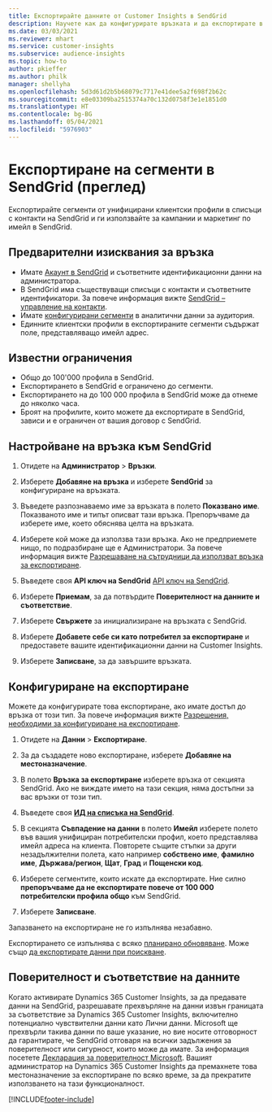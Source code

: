 ```yaml
---
title: Експортирайте данните от Customer Insights в SendGrid
description: Научете как да конфигурирате връзката и да експортирате в SendGrid.
ms.date: 03/03/2021
ms.reviewer: mhart
ms.service: customer-insights
ms.subservice: audience-insights
ms.topic: how-to
author: pkieffer
ms.author: philk
manager: shellyha
ms.openlocfilehash: 5d3d61d2b5b68079c7717e41dee5a2f698f2b62c
ms.sourcegitcommit: e8e03309ba2515374a70c132d0758f3e1e1851d0
ms.translationtype: HT
ms.contentlocale: bg-BG
ms.lasthandoff: 05/04/2021
ms.locfileid: "5976903"
---
```

# <a name="export-segments-to-sendgrid-preview"></a>Експортиране на сегменти в SendGrid (преглед)

Експортирайте сегменти от унифицирани клиентски профили в списъци с контакти на SendGrid и ги използвайте за кампании и маркетинг по имейл в SendGrid. 

## <a name="prerequisites-for-a-connection"></a>Предварителни изисквания за връзка

-   Имате [Акаунт в SendGrid](https://sendgrid.com/) и съответните идентификационни данни на администратора.
-   В SendGrid има съществуващи списъци с контакти и съответните идентификатори. За повече информация вижте [SendGrid – управление на контакти](https://sendgrid.com/docs/ui/managing-contacts/create-and-manage-contacts/#manage-contacts).
-   Имате [конфигурирани сегменти](segments.md) в аналитични данни за аудитория.
-   Единните клиентски профили в експортираните сегменти съдържат поле, представляващо имейл адрес.

## <a name="known-limitations"></a>Известни ограничения

- Общо до 100'000 профила в SendGrid.
- Експортирането в SendGrid е ограничено до сегменти.
- Експортирането на до 100 000 профила в SendGrid може да отнеме до няколко часа. 
- Броят на профилите, които можете да експортирате в SendGrid, зависи и е ограничен от вашия договор с SendGrid.

## <a name="set-up-connection-to-sendgrid"></a>Настройване на връзка към SendGrid

1. Отидете на **Администратор** > **Връзки**.

1. Изберете **Добавяне на връзка** и изберете **SendGrid** за конфигуриране на връзката.

1. Въведете разпознаваемо име за връзката в полето **Показвано име**. Показваното име и типът описват тази връзка. Препоръчваме да изберете име, което обяснява целта на връзката.

1. Изберете кой може да използва тази връзка. Ако не предприемете нищо, по подразбиране ще е Администратори. За повече информация вижте [Разрешаване на сътрудници да използват връзка за експортиране](connections.md#allow-contributors-to-use-a-connection-for-exports).

1. Въведете своя **API ключ на SendGrid** [API ключ на SendGrid](https://sendgrid.com/docs/ui/account-and-settings/api-keys/).

1. Изберете **Приемам**, за да потвърдите **Поверителност на данните и съответствие**.

1. Изберете **Свържете** за инициализиране на връзката с SendGrid.

1. Изберете **Добавете себе си като потребител за експортиране** и предоставете вашите идентификационни данни на Customer Insights.

1. Изберете **Записване**, за да завършите връзката.

## <a name="configure-an-export"></a>Конфигуриране на експортиране

Можете да конфигурирате това експортиране, ако имате достъп до връзка от този тип. За повече информация вижте [Разрешения, необходими за конфигуриране на експортиране](export-destinations.md#set-up-a-new-export).

1. Отидете на **Данни** > **Експортиране**.

1. За да създадете ново експортиране, изберете **Добавяне на местоназначение**.

1. В полето **Връзка за експортиране** изберете връзка от секцията SendGrid. Ако не виждате името на тази секция, няма достъпни за вас връзки от този тип.

1. Въведете своя **[ИД на списъка на SendGrid](https://sendgrid.com/docs/ui/managing-contacts/create-and-manage-contacts/#manage-contacts)**.

1. В секцията **Съвпадение на данни** в полето **Имейл** изберете полето във вашия унифициран потребителски профил, което представлява имейл адреса на клиента. Повторете същите стъпки за други незадължителни полета, като например **собствено име**, **фамилно име**, **Държава/регион**, **Щат**, **Град** и **Пощенски код**.

1. Изберете сегментите, които искате да експортирате. Ние силно **препоръчваме да не експортирате повече от 100 000 потребителски профила общо** към SendGrid. 

1. Изберете **Записване**.

Запазването на експортиране не го изпълнява незабавно.

Експортирането се изпълнява с всяко [планирано обновяване](system.md#schedule-tab). Може също [да експортирате данни при поискване](export-destinations.md#run-exports-on-demand). 

## <a name="data-privacy-and-compliance"></a>Поверителност и съответствие на данните

Когато активирате Dynamics 365 Customer Insights, за да предавате данни на SendGrid, разрешавате прехвърляне на данни извън границата за съответствие за Dynamics 365 Customer Insights, включително потенциално чувствителни данни като Лични данни. Microsoft ще прехвърли такива данни по ваше указание, но вие носите отговорност да гарантирате, че SendGrid отговаря на всички задължения за поверителност или сигурност, които може да имате. За информация посетете [Декларация за поверителност Microsoft](https://go.microsoft.com/fwlink/?linkid=396732).
Вашият администратор на Dynamics 365 Customer Insights да премахнете това местоназначение за експортиране по всяко време, за да прекратите използването на тази функционалност.


[!INCLUDE[footer-include](../includes/footer-banner.md)]